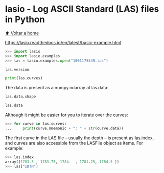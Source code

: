 # lasio - Log ASCII Standard (LAS) files in Python

[:arrow_up: Voltar a home](https://github.com/Dirack/Estudos/tree/master/Python#estudos-sobre-python)

https://lasio.readthedocs.io/en/latest/basic-example.html

```py
>>> import lasio
>>> import lasio.examples
>>> las = lasio.examples.open("1001178549.las")

las.version

print(las.curves)
```

The data is present as a numpy.ndarray at las.data:

```py
las.data.shape

las.data
```

Although it might be easier for you to iterate over the curves:

```py
>>> for curve in las.curves:
...     print(curve.mnemonic + ": " + str(curve.data))
```

The first curve in the LAS file – usually the depth – is present as las.index, and curves are also accessible from the LASFile object as items. For example:

```py
>>> las.index
array([1783.5 , 1783.75, 1784.  , 1784.25, 1784.5 ])
>>> las["IDTN"]
```

